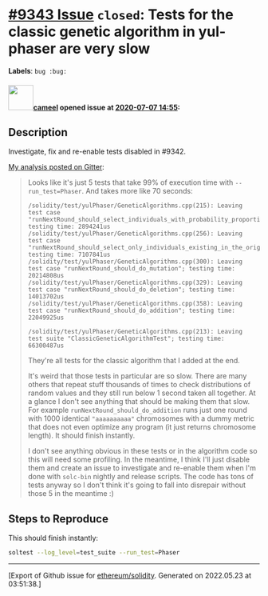 # [\#9343 Issue](https://github.com/ethereum/solidity/issues/9343) `closed`: Tests for the classic genetic algorithm in yul-phaser are very slow
**Labels**: `bug :bug:`


#### <img src="https://avatars.githubusercontent.com/u/137030?v=4" width="50">[cameel](https://github.com/cameel) opened issue at [2020-07-07 14:55](https://github.com/ethereum/solidity/issues/9343):

## Description
Investigate, fix and re-enable tests disabled in #9342.

[My analysis posted on Gitter](https://gitter.im/ethereum/solidity-dev?at=5f0489a9a9378637e8b2215b):
> Looks like it's just 5 tests that take 99% of execution time with `--run_test=Phaser`. And takes more like 70 seconds:
> ```
> /solidity/test/yulPhaser/GeneticAlgorithms.cpp(215): Leaving test case "runNextRound_should_select_individuals_with_probability_proportional_to_fitness"; testing time: 2894241us
> /solidity/test/yulPhaser/GeneticAlgorithms.cpp(256): Leaving test case "runNextRound_should_select_only_individuals_existing_in_the_original_population"; testing time: 7107841us
> /solidity/test/yulPhaser/GeneticAlgorithms.cpp(300): Leaving test case "runNextRound_should_do_mutation"; testing time: 20214808us
> /solidity/test/yulPhaser/GeneticAlgorithms.cpp(329): Leaving test case "runNextRound_should_do_deletion"; testing time: 14013702us
> /solidity/test/yulPhaser/GeneticAlgorithms.cpp(358): Leaving test case "runNextRound_should_do_addition"; testing time: 22049925us
> 
> /solidity/test/yulPhaser/GeneticAlgorithms.cpp(213): Leaving test suite "ClassicGeneticAlgorithmTest"; testing time: 66300487us
> ```
> 
> They're all tests for the classic algorithm that I added at the end.
> 
> It's weird that those tests in particular are so slow. There are many others that repeat stuff thousands of times to check distributions of random values and they still run below 1 second taken all together. At a glance I don't see anything that should be making them that slow. For example `runNextRound_should_do_addition` runs just one round with 1000 identical `"aaaaaaaaaa"` chromosomes with a dummy metric that does not even optimize any program (it just returns chromosome length). It should finish instantly.
> 
> I don't see anything obvious in these tests or in the algorithm code so this will need some profiling. In the meantime, I think I'll just disable them and create an issue to investigate and re-enable them when I'm done with `solc-bin` nightly and release scripts. The code has tons of tests anyway so I don't think it's going to fall into disrepair without those 5 in the meantime :)

## Steps to Reproduce
This should finish instantly:
```bash
soltest --log_level=test_suite --run_test=Phaser
```




-------------------------------------------------------------------------------



[Export of Github issue for [ethereum/solidity](https://github.com/ethereum/solidity). Generated on 2022.05.23 at 03:51:38.]
